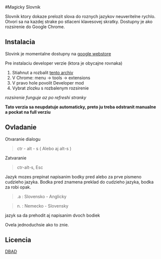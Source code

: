 #Magicky Slovnik

Slovnik ktory dokaze prelozit slova do roznych jazykov neuveritelne rychlo. Otvori sa na kazdej strake po stlaceni klavesovej skratky. Dostupny je ako rozsirenie do Google Chrome.

## Instalacia
Slovink je momentalne dostupny na [google webstore](https://chrome.google.com/webstore/detail/magicky-slovnik/docngneaojcfolnjhmlkmpjjpfijobib?hl=en-US)

Pre instalaciu developer verzie (ktora je obycajne rovnaka)

1. Stiahnut a rozbalit [tento archiv](https://github.com/bliker/magickyslovnik/archive/master.zip)
2. V Chrome: menu -> tools -> extensions
3. V pravo hole povolit Developer mod
4. Vybrat zlozku s rozbalenym rozsirenie

_rozsirenie funguje az po refreshi stranky_

__Tato verzia sa neupdatuje automaticky, preto ju treba odstranit manualne a pockat na full verziu__


## Ovladanie
Otvaranie dialogu
> ctr - alt - s ( Alebo aj alt-s )

Zatvaranie
> ctr-alt-s, Esc

Jazyk mozes prepinat napisanim bodky pred alebo za prve pismeno cudzieho jazyka. Bodka pred znamena preklad do cudzieho jazyka, bodka za robi opak.
>.a : Slovensko - Anglicky

> n. : Nemecko - Slovensky

jazyk sa da prehodit aj napisanim dvoch bodiek

Ovela jednoduchsie ako to znie.

## Licencia
[DBAD](https://github.com/philsturgeon/dbad/blob/master/LICENSE-en.md)
